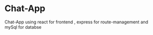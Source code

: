 # Chat-App
Chat-App using react for frontend  , express for route-management and mySql for databse  

